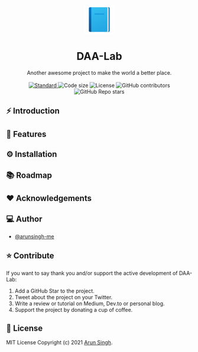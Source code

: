 <p align="center">
  <a href="https://github.com/iamsahebgiri/add-readme">
    <img alt="DAA-Lab" height="80" src="https://raw.githubusercontent.com/iamsahebgiri/add-readme/main/static/add-readme.png">
  </a>
</p>
<h1 align="center">DAA-Lab</h1>

<div align="center">
Another awesome project to make the world a better place.
</div>

<br />

<div align="center">
  <a href="https://standardjs.com">
    <img src="https://img.shields.io/badge/code%20style-standard-brightgreen.svg?style=flat-square"
      alt="Standard" />
  </a>
  
  <img src="https://img.shields.io/github/languages/code-size/arunsingh-me/DAA-Lab?style=flat-square" alt="Code size" />

  <img src="https://img.shields.io/github/license/arunsingh-me/DAA-Lab?style=flat-square" alt="License" />

  <img alt="GitHub contributors" src="https://img.shields.io/github/contributors/arunsingh-me/DAA-Lab?style=flat-square">

  <img alt="GitHub Repo stars" src="https://img.shields.io/github/stars/arunsingh-me/DAA-Lab?style=social">
</div>

## ⚡️ Introduction

## 🎯 Features

## ⚙️ Installation

## 📚️ Roadmap

## ❤️ Acknowledgements

## ‎‍💻 Author

- [@arunsingh-me](https://github.com/arunsingh-me)

## ⭐️ Contribute

If you want to say thank you and/or support the active development of DAA-Lab:

1. Add a GitHub Star to the project.
2. Tweet about the project on your Twitter.
3. Write a review or tutorial on Medium, Dev.to or personal blog.
4. Support the project by donating a cup of coffee.

## 🧾 License

MIT License Copyright (c) 2021 [Arun Singh](https://github.com/arunsingh-me).
